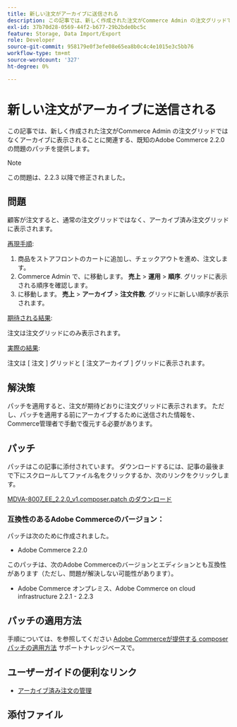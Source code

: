 ```yaml
---
title: 新しい注文がアーカイブに送信される
description: この記事では、新しく作成された注文がCommerce Admin の注文グリッドではなくアーカイブに表示されることに関連する、既知のAdobe Commerce 2.2.0 の問題のパッチを提供します。
exl-id: 37b70d28-0569-44f2-b677-29b2bde0bc5c
feature: Storage, Data Import/Export
role: Developer
source-git-commit: 958179e0f3efe08e65ea8b0c4c4e1015e3c5bb76
workflow-type: tm+mt
source-wordcount: '327'
ht-degree: 0%

---
```


# 新しい注文がアーカイブに送信される

この記事では、新しく作成された注文がCommerce Admin の注文グリッドではなくアーカイブに表示されることに関連する、既知のAdobe Commerce 2.2.0 の問題のパッチを提供します。

>[!NOTE]
>
>この問題は、2.2.3 以降で修正されました。

## 問題

顧客が注文すると、通常の注文グリッドではなく、アーカイブ済み注文グリッドに表示されます。

<u>再現手順</u>:

1. 商品をストアフロントのカートに追加し、チェックアウトを進め、注文します。
1. Commerce Admin で、に移動します。 **売上** > **運用** > **順序**. グリッドに表示される順序を確認します。
1. に移動します。 **売上** > **アーカイブ** > **注文件数**. グリッドに新しい順序が表示されます。

<u>期待される結果</u>:

注文は注文グリッドにのみ表示されます。

<u>実際の結果</u>:

注文は [ 注文 ] グリッドと [ 注文アーカイブ ] グリッドに表示されます。

## 解決策

パッチを適用すると、注文が期待どおりに注文グリッドに表示されます。 ただし、パッチを適用する前にアーカイブするために送信された情報を、Commerce管理者で手動で復元する必要があります。

## パッチ

パッチはこの記事に添付されています。 ダウンロードするには、記事の最後まで下にスクロールしてファイル名をクリックするか、次のリンクをクリックします。

[MDVA-8007\_EE\_2.2.0\_v1.composer.patch のダウンロード](assets/MDVA-8007_EE_2.2.0_v1.composer.patch.zip)

### 互換性のあるAdobe Commerceのバージョン：

パッチは次のために作成されました。

* Adobe Commerce 2.2.0

このパッチは、次のAdobe Commerceのバージョンとエディションとも互換性があります（ただし、問題が解決しない可能性があります）。

* Adobe Commerce オンプレミス、Adobe Commerce on cloud infrastructure 2.2.1 - 2.2.3

## パッチの適用方法

手順については、を参照してください [Adobe Commerceが提供する composer パッチの適用方法](/help/how-to/general/how-to-apply-a-composer-patch-provided-by-magento.md) サポートナレッジベースで。

## ユーザーガイドの便利なリンク

* [アーカイブ済み注文の管理](https://docs.magento.com/user-guide/sales/order-archive.html)

## 添付ファイル
